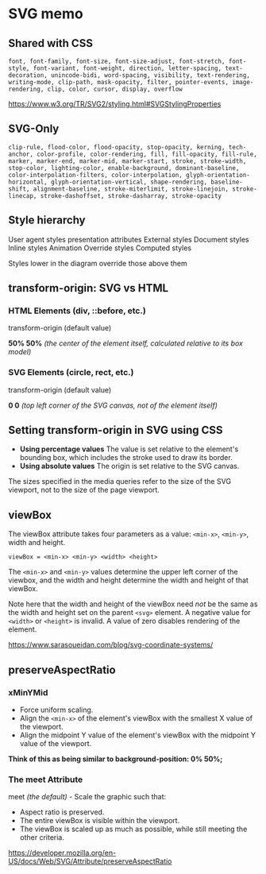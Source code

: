 # SVG memo

## Shared with CSS

    font, font-family, font-size, font-size-adjust, font-stretch, font-style, font-variant, font-weight, direction, letter-spacing, text-decoration, unincode-bidi, word-spacing, visibility, text-rendering, writing-mode, clip-path, mask-opacity, filter, pointer-events, image-rendering, clip, color, cursor, display, overflow

<https://www.w3.org/TR/SVG2/styling.html#SVGStylingProperties>

## SVG-Only

    clip-rule, flood-color, flood-opacity, stop-opacity, kerning, tech-anchor, color-profile, color-rendering, fill, fill-opacity, fill-rule, marker, marker-end, marker-mid, marker-start, stroke, stroke-width, stop-color, lighting-color, enable-background, dominant-baseline, color-interpolation-filters, color-interpolation, glyph-orientation-horizontal, glyph-orientation-vertical, shape-rendering, baseline-shift, alignment-baseline, stroke-miterlimit, stroke-linejoin, stroke-linecap, stroke-dashoffset, stroke-dasharray, stroke-opacity

## Style hierarchy

User agent styles
presentation attributes
External styles
Document styles
Inline styles
Animation
Override styles
Computed styles

Styles lower in the diagram override those above them

## transform-origin: SVG vs HTML

### HTML Elements (div, ::before, etc.)

transform-origin (default value)

**50% 50%** _(the center of the element itself, calculated relative to its box model)_

### SVG Elements (circle, rect, etc.)

transform-origin (default value)

**0 0** _(top left corner of the SVG canvas, not of the element itself)_

## Setting transform-origin in SVG using CSS

* **Using percentage values** The value is set relative to the element's bounding box, which includes the stroke used to draw its border.
* **Using absolute values** The origin is set relative to the SVG canvas.

The sizes specified in the media queries refer to the size of the SVG viewport, not to the size of the page viewport.

## viewBox

The viewBox attribute takes four parameters as a value: `<min-x>`, `<min-y>`, width and height.

    viewBox = <min-x> <min-y> <width> <height>

The `<min-x>` and `<min-y>` values determine the upper left corner of the viewbox, and the width and height determine the width and height of that viewBox.

Note here that the width and height of the viewBox need *not* be the same as the width and height set on the parent `<svg>` element. A negative value for `<width>` or `<height>` is invalid. A value of zero disables rendering of the element.

<https://www.sarasoueidan.com/blog/svg-coordinate-systems/>

## preserveAspectRatio

### xMinYMid

* Force uniform scaling.
* Align the `<min-x>` of the element's viewBox with the smallest X value of the viewport.
* Align the midpoint Y value of the element's viewBox with the midpoint Y value of the viewport.

**Think of this as being similar to background-position: 0% 50%;**

### The meet Attribute

meet _(the default)_ - Scale the graphic such that:

* Aspect ratio is preserved.
* The entire viewBox is visible within the viewport.
* The viewBox is scaled up as much as possible, while still meeting the other criteria.

<https://developer.mozilla.org/en-US/docs/Web/SVG/Attribute/preserveAspectRatio>
